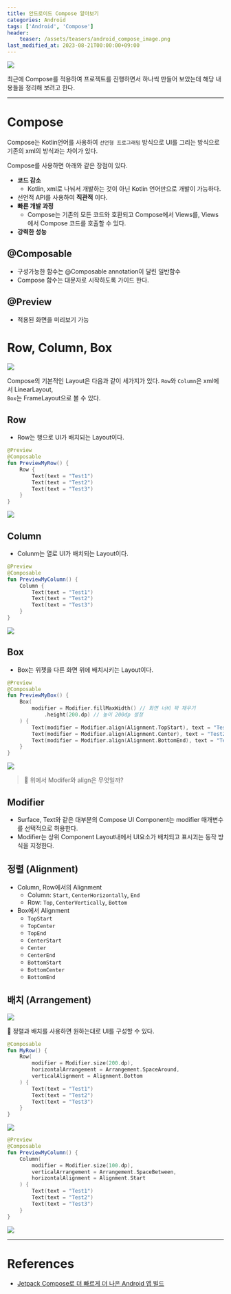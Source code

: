 ```yaml
---
title: 안드로이드 Compose 알아보기
categories: Android
tags: ['Android', 'Compose']
header:
    teaser: /assets/teasers/android_compose_image.png
last_modified_at: 2023-08-21T00:00:00+09:00
---
```

<img src="https://github.com/ppeper/Kotlin_Algorithm/assets/63226023/16e97d30-b69e-4621-b022-94f1e8184b24">

최근에 Compose를 적용하여 프로젝트를 진행하면서 하나씩 만들어 보았는데 해당 내용들을 정리해 보려고 한다.
- - -
# Compose
Compose는 Kotlin언어를 사용하여 `선언형 프로그래밍` 방식으로 UI를 그리는 방식으로 기존의 xml의 방식과는 차이가 있다.

Compose를 사용하면 아래와 같은 장점이 있다.
- __코드 감소__
    - Kotlin, xml로 나눠서 개발하는 것이 아닌 Kotlin 언어만으로 개발이 가능하다.
- 선언적 API를 사용하여 __직관적__ 이다.
- __빠른 개발 과정__
    - Compose는 기존의 모든 코드와 호환되고 Compose에서 Views를, Views에서 Compose 코드를 호출할 수 있다.
- __강력한 성능__

## @Composable
- 구성가능한 함수는 @Composable annotation이 달린 일반함수
- Compose 함수는 대문자로 시작하도록 가이드 한다.

## @Preview
- 적용된 화면을 미리보기 가능

# Row, Column, Box

<img src="https://github.com/ppeper/Kotlin_Algorithm/assets/63226023/35e94a8a-b88e-4385-8984-219535d9b570">



Compose의 기본적인 Layout은 다음과 같이 세가지가 있다. `Row`와 `Column`은 xml에서 LinearLayout,   
`Box`는 FrameLayout으로 볼 수 있다.

## Row
- Row는 행으로 UI가 배치되는 Layout이다.

```kotlin
@Preview
@Composable
fun PreviewMyRow() {
    Row {
        Text(text = "Test1")
        Text(text = "Test2")
        Text(text = "Test3")
    }
}
```

<img src="https://github.com/ppeper/Kotlin_Algorithm/assets/63226023/f23f636d-dbd1-4d9e-87ae-dd504564f40b">

## Column
- Colunm는 열로 UI가 배치되는 Layout이다.

```kotlin
@Preview
@Composable
fun PreviewMyColumn() {
    Column {
        Text(text = "Test1")
        Text(text = "Test2")
        Text(text = "Test3")
    }
}
```

<img src="https://github.com/ppeper/Kotlin_Algorithm/assets/63226023/c524cd0b-8796-4f23-92fe-48f7023ae14a">

## Box
- Box는 위젯을 다른 화면 위에 배치시키는 Layout이다.

```kotlin
@Preview
@Composable
fun PreviewMyBox() {
    Box(
        modifier = Modifier.fillMaxWidth() // 화면 너비 꽉 채우기
            .height(200.dp) // 높이 200dp 설정
    ) {
        Text(modifier = Modifier.align(Alignment.TopStart), text = "Test1")
        Text(modifier = Modifier.align(Alignment.Center), text = "Test2")
        Text(modifier = Modifier.align(Alignment.BottomEnd), text = "Test3")
    }
}
```

<img src="https://github.com/ppeper/Kotlin_Algorithm/assets/63226023/65d9bbc1-5fa1-4e3d-81c4-e0c521326948"/>

> 🧐 위에서 Modifer와 align은 무엇일까?

## Modifier
- Surface, Text와 같은 대부분의 Compose UI Component는 modifier 매개변수를 선택적으로 허용한다.
- Modifier는 상위 Component Layout내에서 UI요소가 배치되고 표시괴는 동작 방식을 지정한다.

## 정렬 (Alignment)
- Column, Row에서의 Alignment
    - Column: `Start`, `CenterHorizontally`, `End`
    - Row: `Top`, `CenterVertically`, `Bottom`
- Box에서 Alignment
    - `TopStart`
    - `TopCenter`
    - `TopEnd`
    - `CenterStart`
    - `Center`
    - `CenterEnd`
    - `BottomStart`
    - `BottomCenter`
    - `BottomEnd`

## 배치 (Arrangement)

<img src="https://github.com/ppeper/Kotlin_Algorithm/assets/63226023/0c49feda-906c-491f-8276-c075b901445f">

📌 정렬과 배치를 사용하면 원하는대로 UI를 구성할 수 있다.

```kotlin
@Composable
fun MyRow() {
    Row(
        modifier = Modifier.size(200.dp),
        horizontalArrangement = Arrangement.SpaceAround,
        verticalAlignment = Alignment.Bottom
    ) {
        Text(text = "Test1")
        Text(text = "Test2")
        Text(text = "Test3")
    }
}
```
<img src="https://github.com/ppeper/Kotlin_Algorithm/assets/63226023/7dfc0090-c96d-4768-b9e0-d54f19cf2c29">

```kotlin
@Preview
@Composable
fun PreviewMyColumn() {
    Column(
        modifier = Modifier.size(100.dp),
        verticalArrangement = Arrangement.SpaceBetween,
        horizontalAlignment = Alignment.Start
    ) {
        Text(text = "Test1")
        Text(text = "Test2")
        Text(text = "Test3")
    }
}
```

<img src="https://github.com/ppeper/Kotlin_Algorithm/assets/63226023/aac7917f-ee2c-4bbe-b7ef-3e217bbdc055">

- - -
# References
- [Jetpack Compose로 더 빠르게 더 나은 Android 앱 빌드](https://developer.android.com/jetpack/compose?gclid=CjwKCAjwloynBhBbEiwAGY25dNfCR8uKXeCY7EMNwc06CxF06lWnhhGDpVKV0SLdpeEGcB9cCrxnkhoCKn8QAvD_BwE&gclsrc=aw.ds&hl=ko)
